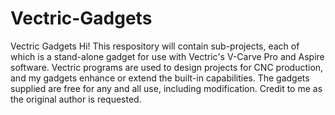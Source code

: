 # Vectric-Gadgets
Vectric Gadgets
Hi!  This respository will contain sub-projects, each of which is a stand-alone gadget for use with Vectric's V-Carve Pro and Aspire software.  Vectric programs are used to design projects for CNC production, and my gadgets enhance or extend the built-in capabilities.  The gadgets supplied are free for any and all use, including modification.  Credit to me as the original author is requested.
